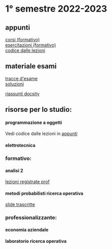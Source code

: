 # 1° semestre 2022-2023
## appunti
[corsi (formativo)](http://shorturl.at/dIS03)<br/>
[esercitazioni (formativo)](http://shorturl.at/dIS03)<br/>
[codice dalle lezioni](http://shorturl.at/dIS03)

## materiale esami

[tracce d'esame](http://shorturl.at/dIS03)<br/>
[soluzioni](http://shorturl.at/dIS03)

[riassunti docsity](https://www.docsity.com/it/utenti/profilo/antolab_/documents/)

## risorse per lo studio:
#### programmazione a oggetti
Vedi codice dalle lezioni in [appunti](#appunti)

#### elettrotecnica

### formativo:
#### analisi 2
[lezioni registrate prof](https://sites.google.com/unical.it/micho)

#### metodi probabilisti ricerca operativa
[slide trascritte](https://wind-blouse-209.notion.site/Metodi-probabilistici-della-ricerca-operativa-2779d5b554024248b12957b5d7228933)

### professionalizzante:
#### economia aziendale

#### laboratorio ricerca operativa   

